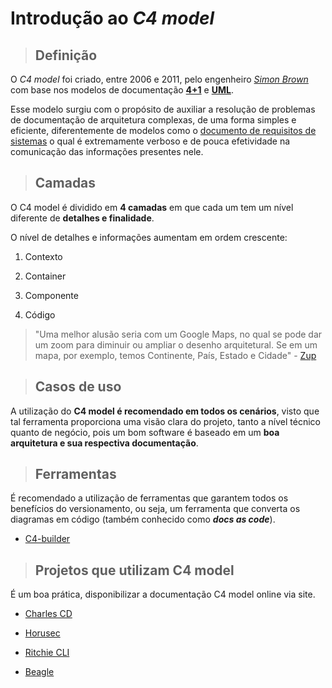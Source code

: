 # Introdução ao _C4 model_

> ## **Definição**

O _C4 model_ foi criado, entre 2006 e 2011, pelo engenheiro [_Simon Brown_](https://twitter.com/simonbrown) com base nos modelos de documentação [**4+1**](https://en.wikipedia.org/wiki/4%2B1_architectural_view_model) e [**UML**](https://pt.wikipedia.org/wiki/UML).

Esse modelo surgiu com o propósito de auxiliar a resolução de problemas de documentação de arquitetura complexas, de uma forma simples e eficiente, diferentemente de modelos como o [documento de requisitos de sistemas](https://www.devmedia.com.br/artigo-engenharia-de-software-10-documento-de-requisitos/11909) o qual é extremamente verboso e de pouca efetividade na comunicação das informações presentes nele.

> ## **Camadas**

O C4 model é dividido em **4 camadas** em que cada um tem um nível diferente de **detalhes e finalidade**.

O nível de detalhes e informações aumentam em ordem crescente:

1. Contexto

2. Container

3. Componente

4. Código

> "Uma melhor alusão seria com um Google Maps, no qual se pode dar um zoom para diminuir ou ampliar o desenho arquitetural. Se em um mapa, por exemplo, temos Continente, País, Estado e Cidade" - [Zup](https://www.zup.com.br/blog/c4-model)

> ## **Casos de uso**

A utilização do **C4 model é recomendado em todos os cenários**, visto que tal ferramenta proporciona uma visão clara do projeto, tanto a nível técnico quanto de negócio, pois um bom software é baseado em um **boa arquitetura e sua respectiva documentação**.

> ## **Ferramentas**

É recomendado a utilização de ferramentas que garantem todos os benefícios do versionamento, ou seja, um ferramenta que converta os diagramas em código (também conhecido como **_docs as code_**).

- [C4-builder](https://adrianvlupu.github.io/C4-Builder/#/)

> ## **Projetos que utilizam C4 model**

É um boa prática, disponibilizar a documentação C4 model online via site.

- [Charles CD](https://docs.charlescd.io/c4model/en/#/)

- [Horusec](https://docs.ritchiecli.io/v2.11/)

- [Ritchie CLI](https://docs.ritchiecli.io/v2.11/)

- [Beagle](https://docs.horusec.io/c4model/en/#/)
